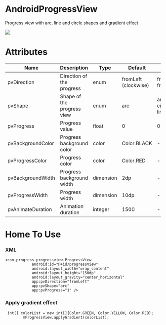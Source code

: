 # AndroidProgressView
Progress view with arc, line and circle shapes and gradient effect


![](ProgressView.gif)

# Attributes
| Name  | Description | Type | Default | Range |
| ------------- | ------------- | ------------- | ------------- | ------------- |
| pvDirection  | Direction of the progress  | enum | fromLeft (clockwise) | fromLeft, fromRight |
| pvShape  | Shape of the progress view  | enum | arc | arc, circle, line |
| pvProgress  | Progress value  | float | 0 | 0 to 1 |
| pvBackgroundColor  | Progress background color  | color | Color.BLACK | - |
| pvProgressColor  | Progress color  | color | Color.RED | - |
| pvBackgroundWidth  | Progress background width  | dimension | 2dp | - |
| pvProgressWidth  | Progress width  | dimension | 10dp | - |
| pvAnimateDuration  | Animation duration  | integer | 1500 | - |

# Home To Use
### XML
```
<com.progress.progressview.ProgressView
            android:id="@+id/progressView"
            android:layout_width="wrap_content"
            android:layout_height="150dp"
            android:layout_gravity="center_horizontal"
            app:pvDirection="fromLeft"
            app:pvShape="arc"
            app:pvProgress="1" />
```
### Apply gradient effect
```
 int[] colorList = new int[]{Color.GREEN, Color.YELLOW, Color.RED};
        mProgressView.applyGradient(colorList);
```
